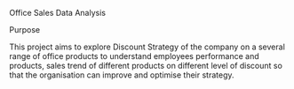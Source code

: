 Office Sales Data Analysis

Purpose

This project aims to explore Discount Strategy of the company on a several range of office products to understand employees performance and products, sales trend of different products on different level of discount so that the organisation can improve and optimise their strategy.

